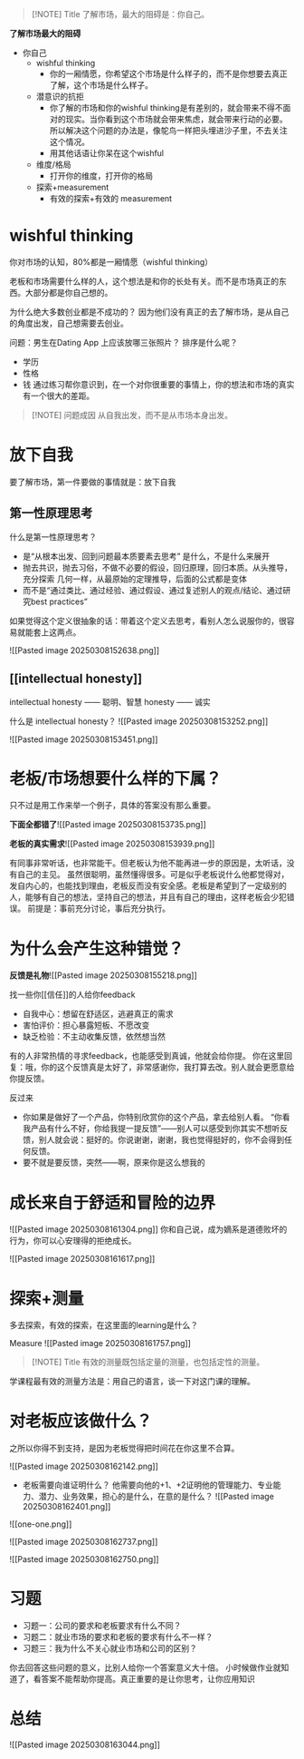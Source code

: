 
> [!NOTE] Title
> 了解市场，最大的阻碍是：你自己。


**了解市场最大的阻碍**
- 你自己
	- wishful thinking
		- 你的一厢情愿，你希望这个市场是什么样子的，而不是你想要去真正了解，这个市场是什么样子。
	- 潜意识的抗拒
		- 你了解的市场和你的wishful thinking是有差别的，就会带来不得不面对的现实。当你看到这个市场就会带来焦虑，就会带来行动的必要。所以解决这个问题的办法是，像鸵鸟一样把头埋进沙子里，不去关注这个情况。
		- 用其他话语让你呆在这个wishful
	- 维度/格局
		- 打开你的维度，打开你的格局
	- 探索+measurement
		- 有效的探索+有效的 measurement

# wishful thinking

你对市场的认知，80%都是一厢情愿（wishful thinking）

老板和市场需要什么样的人，这个想法是和你的长处有关。而不是市场真正的东西。大部分都是你自己想的。

为什么绝大多数创业都是不成功的？
因为他们没有真正的去了解市场，是从自己的角度出发，自己想需要去创业。

问题：男生在Dating App 上应该放哪三张照片？
排序是什么呢？
- 学历
- 性格
- 钱
通过练习帮你意识到，在一个对你很重要的事情上，你的想法和市场的真实有一个很大的差距。


> [!NOTE] 问题成因
> 从自我出发，而不是从市场本身出发。

# 放下自我

要了解市场，第一件要做的事情就是：放下自我

## 第一性原理思考

什么是第一性原理思考？
- 是“从根本出发、回到问题最本质要素去思考”
是什么，不是什么来展开
- 抛去共识，抛去习俗，不做不必要的假设，回归原理，回归本质。从头推导，充分探索
几何一样，从最原始的定理推导，后面的公式都是变体
- 而不是“通过类比、通过经验、通过假设、通过复述别人的观点/结论、通过研究best practices”

如果觉得这个定义很抽象的话：带着这个定义去思考，看别人怎么说服你的，很容易就能套上这两点。

![[Pasted image 20250308152638.png]]
## [[intellectual honesty]]

intellectual honesty —— 聪明、智慧
honesty —— 诚实

什么是 intellectual honesty？
![[Pasted image 20250308153252.png]]

![[Pasted image 20250308153451.png]]

# 老板/市场想要什么样的下属？

只不过是用工作来举一个例子，具体的答案没有那么重要。

**下面全都错了**![[Pasted image 20250308153735.png]]


**老板的真实需求**![[Pasted image 20250308153939.png]]


有同事非常听话，也非常能干。但老板认为他不能再进一步的原因是，太听话，没有自己的主见。
虽然很聪明，虽然懂得很多。可是似乎老板说什么他都觉得对，发自内心的，也能找到理由，老板反而没有安全感。老板是希望到了一定级别的人，能够有自己的想法，坚持自己的想法，并且有自己的理由，这样老板会少犯错误。
前提是：事前充分讨论，事后充分执行。

# 为什么会产生这种错觉？

**反馈是礼物**![[Pasted image 20250308155218.png]]

找一些你[[信任]]的人给你feedback
- 自我中心：想留在舒适区，逃避真正的需求
- 害怕评价：担心暴露短板、不愿改变
- 缺乏检验：不主动收集反馈，依然想当然

有的人非常热情的寻求feedback，也能感受到真诚，他就会给你提。
你在这里回复：哦，你的这个反馈真是太好了，非常感谢你，我打算去改。别人就会更愿意给你提反馈。

反过来
- 你如果是做好了一个产品，你特别欣赏你的这个产品，拿去给别人看。
“你看我产品有什么不好，你给我提一提反馈”——别人可以感受到你其实不想听反馈，别人就会说：挺好的。你说谢谢，谢谢，我也觉得挺好的，你不会得到任何反馈。
- 要不就是要反馈，突然——啊，原来你是这么想我的

# 成长来自于舒适和冒险的边界

![[Pasted image 20250308161304.png]]
你和自己说，成为嫡系是道德败坏的行为，你可以心安理得的拒绝成长。

![[Pasted image 20250308161617.png]]

# 探索+测量

多去探索，有效的探索，在这里面的learning是什么？

Measure
![[Pasted image 20250308161757.png]]


> [!NOTE] Title
> 有效的测量既包括定量的测量，也包括定性的测量。

学课程最有效的测量方法是：用自己的语言，谈一下对这门课的理解。

# 对老板应该做什么？

之所以你得不到支持，是因为老板觉得把时间花在你这里不合算。

![[Pasted image 20250308162142.png]]

- 老板需要向谁证明什么？
他需要向他的+1、+2证明他的管理能力、专业能力、潜力、业务效果，担心的是什么，在意的是什么？
![[Pasted image 20250308162401.png]]

![[one-one.png]]

![[Pasted image 20250308162737.png]]

![[Pasted image 20250308162750.png]]

# 习题

- 习题一：公司的要求和老板要求有什么不同？
- 习题二：就业市场的要求和老板的要求有什么不一样？
- 习题三：我为什么不关心就业市场和公司的区别？

你去回答这些问题的意义，比别人给你一个答案意义大十倍。
小时候做作业就知道了，看答案不能帮助你提高。真正重要的是让你思考，让你应用知识

# 总结

![[Pasted image 20250308163044.png]]